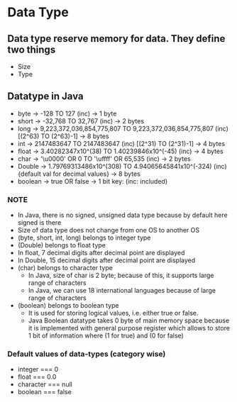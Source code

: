 
# Data Type

## Data type reserve memory for data. They define two things

+ Size
+ Type

## Datatype in Java

+ byte -> -128 TO 127 (inc)  -> 1 byte
+ short -> -32,768 TO 32,767 (inc)  -> 2 bytes
+ long -> 9,223,372,036,854,775,807 TO 9,223,372,036,854,775,807 (inc) [(2^63) TO (2^63)-1]  -> 8 bytes
+ int -> 2147483647 TO 2147483647 (inc) [(2^31) TO (2^31)-1]  -> 4 bytes
+ float -> 3.40282347x10^(38) TO 1.40239846x10^(-45) (inc)  -> 4 bytes
+ char -> '\u0000' OR 0 TO '\uffff' OR 65,535 (inc)  -> 2 bytes
+ Double -> 1.79769313486x10^(308) TO 4.94065645841x10^(-324) (inc) {default val for decimal values}  -> 8 bytes
+ boolean ->  true OR false  -> 1 bit
    key: (inc: included)

### NOTE

+ In Java, there is no signed, unsigned data type because by default here signed is there
+ Size of data type does not change from one OS to another OS
+ (byte, short, int, long) belongs to integer type
+ (Double) belongs to float type
+ In float, 7 decimal digits after decimal point are displayed
+ In Double, 15 decimal digits after decimal point are displayed
+ (char) belongs to character type
  + In Java, size of char is 2 byte; because of this, it supports large range of characters
  + In Java, we can use 18 international languages because of large range of characters
+ (boolean) belongs to boolean type
  + It is used for storing logical values, i.e. either true or false.
  + Java Boolean datatype takes 0 byte of main memory space because it is implemented with general purpose register
        which allows to store 1 bit of information where (1 for true) and (0 for false)

### Default values of data-types (category wise)

+ integer === 0
+ float === 0.0
+ character === null
+ boolean === false
